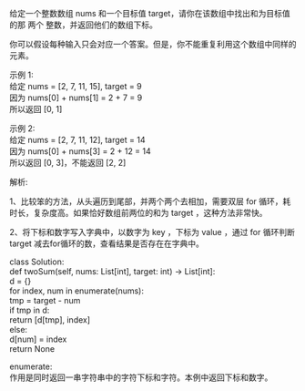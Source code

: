 给定一个整数数组 nums 和一个目标值 target，请你在该数组中找出和为目标值的那 两个 整数，并返回他们的数组下标。  

你可以假设每种输入只会对应一个答案。但是，你不能重复利用这个数组中同样的元素。  

示例 1:  
    给定 nums = [2, 7, 11, 15], target = 9  
    因为 nums[0] + nums[1] = 2 + 7 = 9  
    所以返回 [0, 1]  

示例 2:  
    给定 nums = [2, 7, 11, 12], target = 14  
    因为 nums[0] + nums[3] = 2 + 12 = 14  
    所以返回 [0, 3]，不能返回 [2, 2]  



解析:  

1、比较笨的方法，从头遍历到尾部，并两个两个去相加，需要双层 for 循环，耗时长，复杂度高。如果恰好数组前两位的和为 target ，这种方法非常快。  

2、将下标和数字写入字典中，以数字为 key ，下标为 value ，通过 for 循环判断 target 减去for循环的数，查看结果是否存在在字典中。  



class Solution:  
    def twoSum(self, nums: List[int], target: int) -> List[int]:  
        d = {}  
        for index, num in enumerate(nums):  
            tmp = target - num  
            if tmp in d:  
                return [d[tmp], index]  
            else:  
                d[num] = index  
        return None  



enumerate:  
    作用是同时返回一串字符串中的字符下标和字符。本例中返回下标和数字。